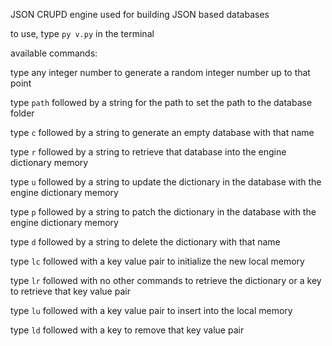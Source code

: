 JSON CRUPD engine used for building JSON based databases

to use, type `py v.py` in the terminal

available commands:

type any integer number to generate a random integer number up to that point

type `path` followed by a string for the path to set the path to the database folder

type `c` followed by a string to generate an empty database with that name

type `r` followed by a string to retrieve that database into the engine dictionary memory

type `u` followed by a string to update the dictionary in the database with the engine dictionary memory

type `p` followed by a string to patch the dictionary in the database with the engine dictionary memory

type `d` followed by a string to delete the dictionary with that name

type `lc` followed with a key value pair to initialize the new local memory

type `lr` followed with no other commands to retrieve the dictionary or a key to retrieve that key value pair

type `lu` followed with a key value pair to insert into the local memory

type `ld` followed with a key to remove that key value pair
